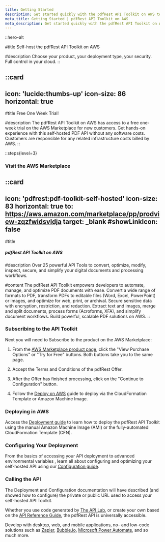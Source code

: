 ```yaml
---
title: Getting Started
description: Get started quickly with the pdfRest API Toolkit on AWS to integrate PDF processing into your projects.
meta_title: Getting Started | pdfRest API Toolkit on AWS
meta_description: Get started quickly with the pdfRest API Toolkit on AWS to integrate PDF processing into your projects.
---
```


::hero-alt

#title
Self-host the pdfRest API Toolkit on AWS

#description
Choose your product, your deployment type, your security. Full control in your cloud.
::

::card
---
icon: 'lucide:thumbs-up'
icon-size: 86
horizontal: true
---

#title
Free One Week Trial!

#description
The pdfRest API Toolkit on AWS has access to a free one-week trial on the AWS Marketplace for new customers. Get hands-on experience with this self-hosted PDF API without any software costs. Customers are responsible for any related infrastructure costs billed by AWS.
::
<br>


::steps{level=3}


### Visit the AWS Marketplace


::card
---
icon: 'pdfrest:pdf-toolkit-self-hosted'
icon-size: 83
horizontal: true
to: https://aws.amazon.com/marketplace/pp/prodview-zqzfwidsvldja
target: _blank
#showLinkIcon: false
---

#title
##### pdfRest API Toolkit on AWS

#description
Over 25 powerful API Tools to convert, optimize, modify, inspect, secure, and simplify your digital documents and processing workflows.

#content
The pdfRest API Toolkit empowers developers to automate, manage, and optimize PDF documents with ease. Convert a wide range of formats to PDF, transform PDFs to editable files (Word, Excel, PowerPoint) or images, and optimize for web, print, or archival. Secure sensitive data with encryption, restriction, and redaction. Extract text and images, merge and split documents, process forms (Acroforms, XFA), and simplify document workflows. Build powerful, scalable PDF solutions on AWS.
::


### Subscribing to the API Toolkit

Next you will need to Subscribe to the product on the AWS Marketplace:

1. From the [AWS Marketplace product page](https://aws.amazon.com/marketplace/pp/prodview-zqzfwidsvldja), click the "View Purchase Options" or "Try for Free" buttons. Both buttons take you to the same page.

2. Accept the Terms and Conditions of the pdfRest Offer.

3. After the Offer has finished processing, click on the "Continue to Configuration" button.

4. Follow the [Deploy on AWS](/pdfrest-api-toolkit-on-aws/configure-aws-deployment/) guide to deploy via the CloudFormation Template or Amazon Machine Image.

### Deploying in AWS

Access the [Deployment guide](/pdfrest-api-toolkit-on-aws/deploy-on-aws/) to learn how to deploy the pdfRest API Toolkit using the manual Amazon Machine Image (AMI) or the fully-automated CloudFormation Template (CFN).


### Configuring Your Deployment

From the basics of accessing your API deployment to advanced environmental variables , learn all about configuring and optimizing your self-hosted API using our [Configuration guide](/pdfrest-api-toolkit-on-aws/configure-aws-deployment/).

### Calling the API

The Deployment and Configuration documentation will have described (and showed how to configure) the private or public URL used to access your self-hosted API Toolkit.

Whether you use code generated by [The API Lab](https://pdfrest.com/apilab/), or create your own based on the [API Reference Guide](https://docs.pdfrest.com/pdfrest-api-toolkit-container/api-reference-guide/), the pdfRest API is universally accessible.

Develop with desktop, web, and mobile applications, no- and low-code solutions such as [Zapier](https://zapier.com/), [Bubble.io](https://bubble.io), [Microsoft Power Automate](https://www.microsoft.com/en-us/power-platform/products/power-automate), and so much more.
